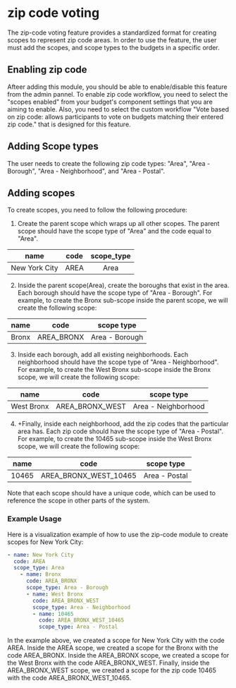# zip code voting

The zip-code voting feature provides a standardized format for creating scopes to represent zip code areas. In order to use the feature, the user must add the scopes, and scope types to the budgets in a specific order.

## Enabling zip code

Afteer adding this module, you should be able to enable/disable this feature from the admin pannel. To enable zip code workflow, you need to select the "scopes enabled" from your budget's component settings that you are aiming to enable. Also, you need to select the custom workflow "Vote based on zip code: allows participants to vote on budgets matching their entered zip code." that is designed for this feature.

## Adding Scope types

The user needs to create the following zip code types: "Area", "Area - Borough", "Area - Neighborhood", and "Area - Postal".

## Adding scopes

To create scopes, you need to follow the following procedure:

1. Create the parent scope which wraps up all other scopes. The parent scope should have the scope type of "Area" and the code equal to "Area".

| **name**         | **code**       | **scope_type** |
|    :---:         | :---:          |   :---:        |
| New York City    | AREA           | Area           |


2. Inside the parent scope(Area), create the boroughs that exist in the area. Each borough should have the scope type of "Area - Borough". For example, to create the Bronx sub-scope inside the parent scope, we will create the following scope:

| **name** | **code**    | **scope type**    |
| -------- | ----------- | ----------------- |
|  Bronx   | AREA_BRONX  | Area - Borough    |

3. Inside each borough, add all existing neighborhoods. Each neighborhood should have the scope type of "Area - Neighborhood". For example, to create the West Bronx sub-scope inside the Bronx scope, we will create the following scope:

| **name**      | **code**        | **scope type**         |
| --------      | --------------- | ---------------------- |
|  West Bronx   | AREA_BRONX_WEST | Area - Neighborhood    |

4. +Finally, inside each neighborhood, add the zip codes that the particular area has. Each zip code should have the scope type of "Area - Postal". For example, to create the 10465 sub-scope inside the West Bronx scope, we will create the following scope:

| **name**      | **code**              | **scope type**   |
| --------      | --------------------- | ---------------- |
| 10465         | AREA_BRONX_WEST_10465 | Area - Postal    |

Note that each scope should have a unique code, which can be used to reference the scope in other parts of the system.

### Example Usage

Here is a visualization example of how to use the zip-code module to create scopes for New York City:

```yaml
- name: New York City
  code: AREA
  scope_type: Area
    - name: Bronx
      code: AREA_BRONX
      scope_type: Area - Borough
      - name: West Bronx
        code: AREA_BRONX_WEST
        scope_type: Area - Neighborhood
        - name: 10465
          code: AREA_BRONX_WEST_10465
          scope_type: Area - Postal
  ```

In the example above, we created a scope for New York City with the code AREA. Inside the AREA scope, we created a scope for the Bronx with the code AREA_BRONX. Inside the AREA_BRONX scope, we created a scope for the West Bronx with the code AREA_BRONX_WEST. Finally, inside the AREA_BRONX_WEST scope, we created a scope for the zip code 10465 with the code AREA_BRONX_WEST_10465.
